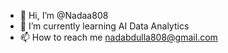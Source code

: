 - 👋 Hi, I’m @Nadaa808
- 🌱 I’m currently learning AI Data Analytics
- 📫 How to reach me nadabdulla808@gmail.com
<!---
Nadaa808/Nadaa808 is a ✨ special ✨ repository because its `README.md` (this file) appears on your GitHub profile.
You can click the Preview link to take a look at your changes.
--->
